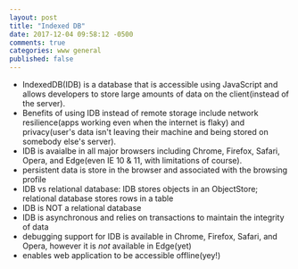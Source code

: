 ```yaml
---
layout: post
title: "Indexed DB"
date: 2017-12-04 09:58:12 -0500
comments: true
categories: www general
published: false
---
```



- IndexedDB(IDB) is a database that is accessible using JavaScript and allows developers to store large amounts of data on the client(instead of the server).
- Benefits of using IDB instead of remote storage include network resilience(apps working even when the internet is flaky) and privacy(user's data isn't leaving their machine and being stored on somebody else's server).
- IDB is avaialbe in all major browsers including Chrome, Firefox, Safari, Opera, and Edge(even IE 10 & 11, with limitations of course).
- persistent data is store in the browser and associated with the browsing profile
- IDB vs relational database: IDB stores objects in an ObjectStore; relational database stores rows in a table
- IDB is NOT a relational database
- IDB is asynchronous and relies on transactions to maintain the integrity of data
- debugging support for IDB is available in Chrome, Firefox, Safari, and Opera, however it is *not* available in Edge(yet)
- enables web application to be accessible offline(yey!)
